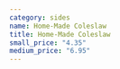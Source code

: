 ```yaml
---
category: sides
name: Home-Made Coleslaw
title: Home-Made Coleslaw
small_price: "4.35"
medium_price: "6.95"
---
```

